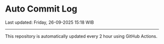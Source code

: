 # Auto Commit Log

Last updated: Friday, 26-09-2025 15:18 WIB

---

This repository is automatically updated every 2 hour using GitHub Actions.
